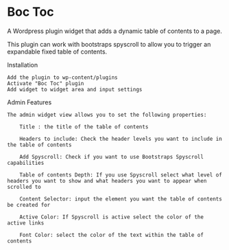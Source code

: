 Boc Toc
==========
A Wordpress plugin widget that adds a dynamic table of contents to a page.

This plugin can work with bootstraps spyscroll to allow you to trigger an expandable fixed table of contents.

Installation

	Add the plugin to wp-content/plugins
	Activate "Boc Toc" plugin
	Add widget to widget area and input settings


Admin Features

	The admin widget view allows you to set the following properties:

 		Title : the title of the table of contents

 		Headers to include: Check the header levels you want to include in the table of contents

 		Add Spyscroll: Check if you want to use Bootstraps Spyscroll capabilities

 		Table of contents Depth: If you use Spyscroll select what level of headers you want to show and what headers you want to appear when scrolled to

 		Content Selector: input the element you want the table of contents be created for

 		Active Color: If Spyscroll is active select the color of the active links

 		Font Color: select the color of the text within the table of contents